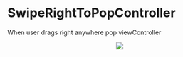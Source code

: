 # SwipeRightToPopController
When user drags right anywhere pop viewController

<p align="center"><img src="http://i.stack.imgur.com/mgNw0.gif"/></p>
